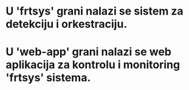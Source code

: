 # U 'frtsys' grani nalazi se sistem za detekciju i orkestraciju.

# U 'web-app' grani nalazi se web aplikacija za kontrolu i monitoring 'frtsys' sistema.
